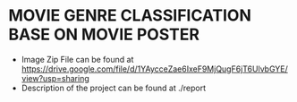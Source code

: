 # **MOVIE GENRE CLASSIFICATION BASE ON MOVIE POSTER**
- Image Zip File can be found at https://drive.google.com/file/d/1YAycceZae6IxeF9MjQugF6jT6UlvbGYE/view?usp=sharing 
- Description of the project can be found at ./report
